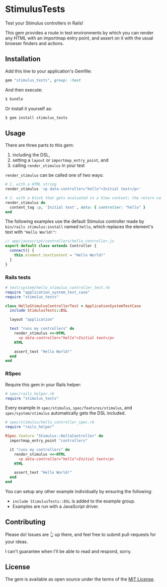 # StimulusTests

Test your Stimulus controllers in Rails!

This gem provides a route in test environments by which you can render any HTML with an importmap entry point, and assert on it with the usual browser finders and actions.

## Installation
Add this line to your application's Gemfile:

```ruby
gem "stimulus_tests", group: :test
```

And then execute:
```bash
$ bundle
```

Or install it yourself as:
```bash
$ gem install stimulus_tests
```

## Usage

There are three parts to this gem:
1. including the DSL,
2. setting a `layout` or `importmap_entry_point`, and
3. calling `render_stimulus` in your test

`render_stimulus` can be called one of two ways:
```rb
# 1. with a HTML string
render_stimulus '<p data-controller="hello">Initial text</p>'

# 2. with a block that gets evaluated in a View context; the return value is used like the HTML string
render_stimulus do
  content_tag :p, 'Initial text', data: { controller: "hello" }
end
```

The following examples use the default Stimulus controller made by `bin/rails stimulus:install` named `hello`, which replaces the element's text with `"Hello World!"`:
```js
// app/javascript/controllers/hello_controller.js
export default class extends Controller {
  connect() {
    this.element.textContent = "Hello World!"
  }
}
```

### Rails tests

```rb
# test/system/hello_stimulus_controller_test.rb
require "application_system_test_case"
require "stimulus_tests"

class HelloStimulusControllerTest < ApplicationSystemTestCase
  include StimulusTests::DSL

  layout "application"

  test "runs my controllers" do
    render_stimulus <<~HTML
      <p data-controller="hello">Initial text</p>
    HTML

    assert_text "Hello World!"
  end
end
```

### RSpec

Require this gem in your Rails helper:
```rb
# spec/rails_helper.rb
require "stimulus_tests"
```

Every example in `spec/stimulus`, `spec/features/stimulus`, and `spec/system/stimulus` automatically gets the DSL included.

```rb
# spec/stimulus/hello_controller_spec.rb
require "rails_helper"

RSpec.feature "Stimulus::HelloController" do
  importmap_entry_point "controllers"

  it "runs my controllers" do
    render_stimulus <<~HTML
      <p data-controller="hello">Initial text</p>
    HTML

    assert_text "Hello World!"
  end
end
```

You can setup any other example individually by ensuring the following:
- `include StimulusTests::DSL` is added to the example group.
- Examples are run with a JavaScript driver.

## Contributing
Please do! Issues are 👆 up there, and feel free to submit pull-requests for your ideas.

I can't guarantee when I'll be able to read and respond, sorry.

## License
The gem is available as open source under the terms of the [MIT License](https://opensource.org/licenses/MIT).
